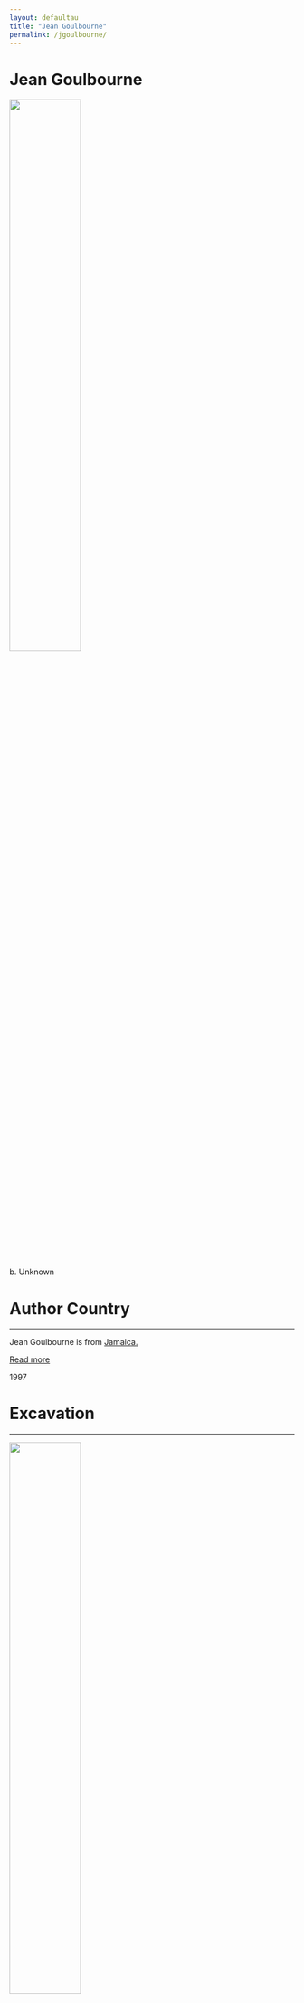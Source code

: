 ```yaml
---
layout: defaultau
title: "Jean Goulbourne"
permalink: /jgoulbourne/
---
```

<!-- partial:index.partial.html -->
<div class="content">
     <h1>Jean Goulbourne</h1>
    <div class="quote">
        <div><img src="https://www.duniamagazine.com/wp-content/uploads/2014/06/jean-goulbourne-DUNIA.jpg" height="50%" width = "50%" class="logo"></div>
    </div>
    <div class="timeline">
        <div style="padding-bottom:100px;"></div>
        <div class="block">
             <div class="date right"><p class="right"> b. Unknown </p></div>
            <div class="dot"></div>
            <div class="left first">
            <div class="author_country">
                <h1>Author Country</h1><hr>
          <div class="aclocation">  <p>Jean Goulbourne is from <a href="{{ site.baseurl }}/4">Jamaica.</a></p></div>
              <div class="acreadmore">  <a href="#" target="_blank">Read more</a></div>
            </div>
            </div>
        <div class="block">
            <div class="date left"><p class="left">1997</p></div>
            <div class="dot"></div>
            <div class="right">
                <h1>Excavation</h1><hr>
                <p><img src="https://images-na.ssl-images-amazon.com/images/S/compressed.photo.goodreads.com/books/1348299263i/5912070.jpg" height="50%" width = "50%"></p>
                <p>
                Language: English<br/>
                Publisher: Peepal Tree Press Ltd.<br/>
                Pub_location: London, England<br/>
                Genre: Poetry Collection<br/>
                Length: 112<br/>                   </p>
            </div>
        </div>
       <div class="block">
            <div class="date right"><p class="right">2002</p></div>
            <div class="dot"></div>
            <div class="left">
                <h1>Freedom Come</h1><hr>
                <p><img src="https://images-na.ssl-images-amazon.com/images/S/compressed.photo.goodreads.com/books/1600774289i/55425914.jpg" height="50%" width = "50%"></p>
                <p>
                Language: English<br/>
                Publisher: Carlong Publishers<br/>
                Pub_location: Kingston, Jamaica<br/>
                Genre: Short Stories<br/>
                Length: 104<br/>                   </p>
            </div>
        </div>
       <div class="block">
            <div class="date left"><p class="left">2002</p></div>
            <div class="dot"></div>
            <div class="right">
                <h1>Woman Song</h1><hr>
                <p><img src="https://images-na.ssl-images-amazon.com/images/S/compressed.photo.goodreads.com/books/1348285629i/6787269.jpg" height="50%" width = "50%"></p>
                <p>
                Language: English<br/>
                Publisher: Peepal Tree Press Ltd.<br/>
                Pub_location: London, England<br/>
                Genre: Nonfiction Book<br/>
                Length: 48<br/>                   </p>
            </div>
        </div>
       <div class="block">
            <div class="date right"><p class="right">2005</p></div>
            <div class="dot"></div>
            <div class="left">
                <h1>Little Meeta</h1><hr>
                <p><img src="https://m.media-amazon.com/images/I/51BiuuElBDL._SY486_BO1,204,203,200_.jpg" height="50%" width = "50%"></p>
                <p>
                Language: English<br/>
                Publisher: Arawak Publications<br/>
                Pub_location: Kingston, Jamaica<br/>
                Genre: Fiction (Novel)<br/>
                Length: 20<br/>                   </p>
            </div>
        </div><div class="block">
            <div class="date left"><p class="left">2012</p></div>
            <div class="dot"></div>
            <div class="right">
                <h1>My Aunt and the Potted Plant and Other Stories</h1><hr>
                <p><img src="https://images-na.ssl-images-amazon.com/images/S/compressed.photo.goodreads.com/books/1355946666i/16694827.jpg" height="50%" width = "50%"></p>
                <p>
                Language: English<br/>
                Publisher: Hoperoad Publishing<br/>
                Pub_location: London, England<br/>
                Genre: Short Stories<br/>
                Length: 104<br/>                   </p>
            </div>
        </div>
<div class="block">
            <div class="date right"><p class="right">2014</p></div>
            <div class="dot"></div>
            <div class="left">
                <h1>Janice</h1><hr>
                <p><img src="https://images-na.ssl-images-amazon.com/images/S/compressed.photo.goodreads.com/books/1459794454i/29775550.jpg" height="50%" width = "50%"></p>
                <p>
                Language: English<br/>
                Publisher: LMH Publishing<br/>
                Pub_location: Kingston, Jamaica<br/>
                Genre: Fiction (Novel)<br/>
                Length: 114<br/>                   </p>
            </div>
        </div>
<div class="block">
            <div class="date left"><p class="left">2019</p></div>
            <div class="dot"></div>
            <div class="right">
                <h1>In the Time Before Time</h1><hr>
                <p><img src="https://images-na.ssl-images-amazon.com/images/S/compressed.photo.goodreads.com/books/1678880854i/97470180.jpg" height="50%" width = "50%"></p>
                <p>
                Language: English<br/>
                Publisher: LMH Publishing<br/>
                Pub_location: Kingston, Jamaica<br/>
                Genre: Nonfiction Book<br/>
                Length: 36<br/>                   </p>
            </div>
        </div>
<div class="block">
            <div class="date right"><p class="right">2021</p></div>
            <div class="dot"></div>
            <div class="left">
                <h1>The Extraordinarily Ordinary Baker Street</h1><hr>
                <p><img src="https://images-na.ssl-images-amazon.com/images/S/compressed.photo.goodreads.com/books/1678959955i/101905956.jpg" height="50%" width = "50%"></p>
                <p>
                Language: English<br/>
                Publisher: LMH Publishing<br/>
                Pub_location: Kingston, Jamaica<br/>
                Genre: Fiction (Novel)<br/>
                Length: 112<br/>                   </p>
            </div>
        </div>       
<div class="block">
            <div class="date left"><p class="left">2021/p></div>
            <div class="dot"></div>
            <div class="right">
                <h1>Janice : A Coming of Age Tale of Hope & Perseverance</h1><hr>
                <p><img src="https://productimages.worldofbooks.com/9766570728.jpg" height="50%" width = "50%"></p>
                <p>
                Language: English<br/>
                Publisher: LMH Publishing<br/>
                Pub_location: Kingston, Jamaica<br/>
                Genre: <br/>
                Length: 114<br/>                   </p>
            </div>
        </div>
<!-- partial -->
<script src='https://cdnjs.cloudflare.com/ajax/libs/jquery/3.1.1/jquery.min.js'></script><script  src="{{ site.baseurl }}/assets/js/authorscript.js"></script>